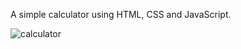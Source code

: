 A simple calculator using HTML, CSS and JavaScript.


![calculator](https://github.com/tripathi-abhishek/files-n-stuffs/blob/master/2020-09-26_182429.jpg)

